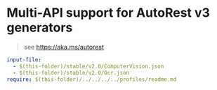 # Multi-API support for AutoRest v3 generators

> see https://aka.ms/autorest

``` yaml
input-file:
  - $(this-folder)/stable/v2.0/ComputerVision.json
  - $(this-folder)/stable/v2.0/Ocr.json
require: $(this-folder)/../../../../profiles/readme.md
```
